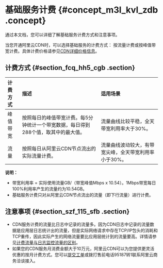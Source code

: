 # 基础服务计费 {#concept_m3l_kvl_zdb .concept}

通过本文档，您可以详细了解基础服务计费方式和注意事项。

当您开通阿里云CDN时，可以选择基础服务的计费方式： 按流量计费或按峰值带宽计费。具体计费价格请参见[CDN详细价格信息](https://www.alibabacloud.com/zh/product/cdn/pricing?spm=a2796.7980202.1167822.1.16755f45tSDVja)。

## 计费方式 {#section_fcq_hh5_cgb .section}

|计费方式|描述|适用场景|
|:---|:-|:---|
|峰值带宽|按照每日的峰值带宽计费。每5分钟统计一个带宽数据，每日得到288个值，取其中的最大值。|流量曲线比较平稳，全天带宽利用率大于30%。|
|流量|按照每日从阿里云CDN节点流出的实际流量计费。|流量曲线波动较大，有带宽尖峰，全天带宽利用率小于30%。|

**说明：** 

-   带宽利用率 = 实际使用流量GB/（带宽峰值Mbps x 10.54）。1Mbps带宽每日100%利用率产生的流量约为10.54GB。
-   基础服务计费只对从阿里云CDN节点流出的流量（即下行流量）进行计费。

## 注意事项 {#section_szf_115_sfb .section}

-   CDN服务计费的流量比日志中记录的流量多。因为CDN日志中记录的流量数据是应用层日志统计出的流量，但是实际网络请求中存在TCP/IP包头的消耗和TCP重传，因此实际产生的网络流量要比应用层统计到的流量要高。详情请参见[计费流量与日志监控流量的区别](../../../../intl.zh-CN/常见问题/计费FAQ/计费流量与日志监控流量的区别.md)。
-   如果您的CDN服务月消费金额大于10万元，阿里云CDN可以为您提供更灵活优惠的按月计费方式。您可以[提交工单](https://workorder-intl.console.aliyun.com/)或拨打售前电话95187转1联系阿里云商务洽谈接入。

